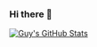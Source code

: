 ### Hi there 👋

[![Guy's GitHub Stats](https://github-readme-stats.vercel.app/api?username=guylepage3&include_all_commits=true&show_icons=true&theme=dark)](https://github.com/guylepage3/github-readme-stats#gh-dark-mode-only)

<!--
**guylepage3/guylepage3** is a ✨ _special_ ✨ repository because its `README.md` (this file) appears on your GitHub profile.

Here are some ideas to get you started:

- 🔭 I’m currently working on ...
- 🌱 I’m currently learning ...
- 👯 I’m looking to collaborate on ...
- 🤔 I’m looking for help with ...
- 💬 Ask me about ...
- 📫 How to reach me: ...
- 😄 Pronouns: ...
- ⚡ Fun fact: ...
-->
